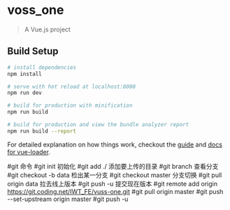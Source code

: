 # voss_one

> A Vue.js project

## Build Setup

``` bash
# install dependencies
npm install

# serve with hot reload at localhost:8080
npm run dev

# build for production with minification
npm run build

# build for production and view the bundle analyzer report
npm run build --report
```

For detailed explanation on how things work, checkout the [guide](http://vuejs-templates.github.io/webpack/) and [docs for vue-loader](http://vuejs.github.io/vue-loader).

#git 命令
#git init 初始化
#git add ./ 添加要上传的目录
#git branch 查看分支
#git checkout -b data 检出某一分支
#git checkout master 分支切换
#git pull origin data 拉去线上版本
#git push -u 提交现在版本
#git remote add origin https://git.coding.net/IWT_FE/vuss-one.git
#git pull origin master
#git push --set-upstream origin master
#git push -u
